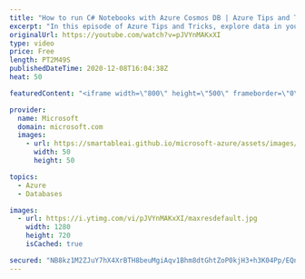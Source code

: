 ```yaml
---
title: "How to run C# Notebooks with Azure Cosmos DB | Azure Tips and Tricks"
excerpt: "In this episode of Azure Tips and Tricks, explore data in your Azure Cosmos DB and run experiments with C# notebooks.   For more tips and tricks, visit: https://aka.ms/azuretipsandtricks    Get started with 12 months of free services and $200 USD in credit. Create your free account today with Microsoft"
originalUrl: https://youtube.com/watch?v=pJVYnMAKxXI
type: video
price: Free
length: PT2M49S
publishedDateTime: 2020-12-08T16:04:38Z
heat: 50

featuredContent: "<iframe width=\"800\" height=\"500\" frameborder=\"0\" src=\"https://www.youtube.com/embed/pJVYnMAKxXI\" allow=\"accelerometer; autoplay; encrypted-media; gyroscope; picture-in-picture\" allowfullscreen></iframe>"

provider:
  name: Microsoft
  domain: microsoft.com
  images:
    - url: https://smartableai.github.io/microsoft-azure/assets/images/organizations/microsoft.com-50x50.jpg
      width: 50
      height: 50

topics:
  - Azure
  - Databases

images:
  - url: https://i.ytimg.com/vi/pJVYnMAKxXI/maxresdefault.jpg
    width: 1280
    height: 720
    isCached: true

secured: "NB8kz1M2ZJuY7hX4XrBTH8beuMgiAqv1Bhm8dtGhtZoP0kjH3+h3K04Pp/EQnaeQtfbfHs6A/7ygWCAoMhvJcqaa75VMXMOkAH5DcpF4e26uALRmJrYqvPa2KHMECy+6AmuqdcMqu6ut6ukCZTKb4N8WvAqos+Z22Ney8EaKrV9ABXCISiOmQpcFCgnSHMsxc8YaEjO00P1k3hpvnU3/QYXo/QJZnRmY6AGP+9akmGTLGjAZ/QNU51KFAnn1DSQsBAPKwTT8VXN9FJeOs0AHCTffmuzZKbXD+oToQOOfT8Q/TEkpuXooKwX0s9JMzG6DMlk3+oenz9Vs/MaRuQ+YUY6xwNoqheuvJ4QIt79S/+53E1AYE+B3MyBY0tyifyfhfx6w5AkWa07JBFdQvVLogn79bZo2/dN+GEAew502ty4=;r76pi+5D+NSwaNzXHeYB4Q=="
---
```


